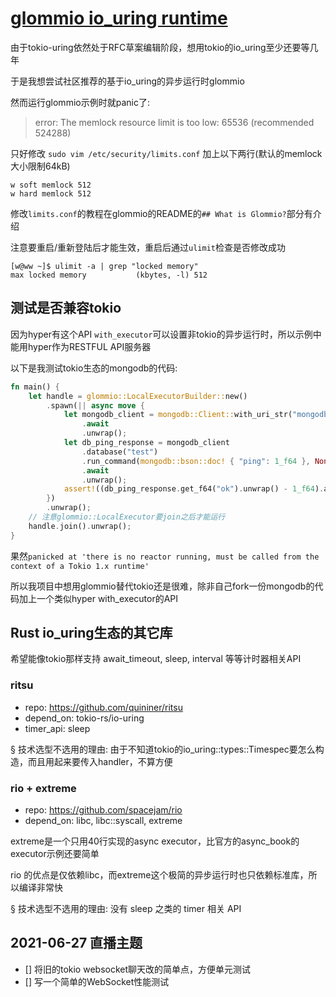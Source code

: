 # [glommio io_uring runtime](/2021/06/glommio_io_uring_runtime.md)

由于tokio-uring依然处于RFC草案编辑阶段，想用tokio的io_uring至少还要等几年

于是我想尝试社区推荐的基于io_uring的异步运行时glommio

然而运行glommio示例时就panic了:

> error: The memlock resource limit is too low: 65536 (recommended 524288)

只好修改 `sudo vim /etc/security/limits.conf` 加上以下两行(默认的memlock大小限制64kB)

```
w soft memlock 512
w hard memlock 512
```

修改`limits.conf`的教程在glommio的README的`## What is Glommio?`部分有介绍

注意要重启/重新登陆后才能生效，重启后通过`ulimit`检查是否修改成功

```
[w@ww ~]$ ulimit -a | grep "locked memory"
max locked memory           (kbytes, -l) 512
```

## 测试是否兼容tokio

因为hyper有这个API `with_executor`可以设置非tokio的异步运行时，所以示例中能用hyper作为RESTFUL API服务器

以下是我测试tokio生态的mongodb的代码:

```rust
fn main() {
    let handle = glommio::LocalExecutorBuilder::new()
        .spawn(|| async move {
            let mongodb_client = mongodb::Client::with_uri_str("mongodb://127.0.0.1:27017")
                .await
                .unwrap();
            let db_ping_response = mongodb_client
                .database("test")
                .run_command(mongodb::bson::doc! { "ping": 1_f64 }, None)
                .await
                .unwrap();
            assert!((db_ping_response.get_f64("ok").unwrap() - 1_f64).abs() < f64::EPSILON);
        })
        .unwrap();
    // 注意glommio::LocalExecutor要join之后才能运行
    handle.join().unwrap();
}
```

果然`panicked at 'there is no reactor running, must be called from the context of a Tokio 1.x runtime'`

所以我项目中想用glommio替代tokio还是很难，除非自己fork一份mongodb的代码加上一个类似hyper with_executor的API

## Rust io_uring生态的其它库

希望能像tokio那样支持 await_timeout, sleep, interval 等等计时器相关API

### ritsu

- repo: <https://github.com/quininer/ritsu> 
- depend_on: tokio-rs/io-uring
- timer_api: sleep

§ 技术选型不选用的理由: 由于不知道tokio的io_uring::types::Timespec要怎么构造，而且用起来要传入handler，不算方便

### rio + extreme

- repo: <https://github.com/spacejam/rio>
- depend_on: libc, libc::syscall, extreme

extreme是一个只用40行实现的async executor，比官方的async_book的executor示例还要简单

rio 的优点是仅依赖libc，而extreme这个极简的异步运行时也只依赖标准库，所以编译非常快

§ 技术选型不选用的理由: 没有 sleep 之类的 timer 相关 API




## 2021-06-27 直播主题

- [] 将旧的tokio websocket聊天改的简单点，方便单元测试
- [] 写一个简单的WebSocket性能测试
